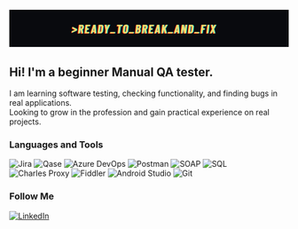 ![Header](https://raw.githubusercontent.com/Isisan1/Isisan1/148c7e48f861d20cdb92cbbd0e21f6f2dae99c98/assets/Isissa1%20QA%20way%20(2).png)

## Hi! I'm a beginner Manual QA tester. 
I am learning software testing, checking functionality, and finding bugs in real applications.  
Looking to grow in the profession and gain practical experience on real projects.

### Languages and Tools
![Jira](https://img.shields.io/badge/-Jira-D2E83?style=for-the-badge&logo=jira&logoColor=white)
![Qase](https://img.shields.io/badge/-Qase-2D2E83?style=for-the-badge&logo=qase&logoColor=white)
![Azure DevOps](https://img.shields.io/badge/-Azure%20DevOps-0078D7?style=for-the-badge&logo=azuredevops&logoColor=white)
![Postman](https://img.shields.io/badge/-Postman-FF6C37?style=for-the-badge&logo=postman&logoColor=white)
![SOAP](https://img.shields.io/badge/-SOAP-3A76A5?style=for-the-badge)
![SQL](https://img.shields.io/badge/-SQL-4479A1?style=for-the-badge&logo=mysql&logoColor=white)
![Charles Proxy](https://img.shields.io/badge/-Charles%20Proxy-555555?style=for-the-badge)
![Fiddler](https://img.shields.io/badge/-Fiddler-228B22?style=for-the-badge)
![Android Studio](https://img.shields.io/badge/-Android%20Studio-3DDC84?style=for-the-badge&logo=androidstudio&logoColor=white)
![Git](https://img.shields.io/badge/-Git-F05032?style=for-the-badge&logo=git&logoColor=white)

### Follow Me
[![LinkedIn](https://img.shields.io/badge/-LinkedIn-0A66C2?style=for-the-badge)](https://linkedin.com/in/zheenbekov4)


